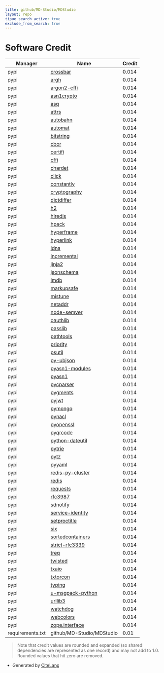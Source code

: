 ```yaml
---
title: github/MD-Studio/MDStudio
layout: repo
tipue_search_active: true
exclude_from_search: true
---
```

# Software Credit

|Manager|Name|Credit|
|-------|----|------|
|pypi|[crossbar](http://crossbar.io/)|0.014|
|pypi|[argh](https://pypi.org/project/argh)|0.014|
|pypi|[argon2-cffi](https://pypi.org/project/argon2-cffi)|0.014|
|pypi|[asn1crypto](https://pypi.org/project/asn1crypto)|0.014|
|pypi|[asq](https://pypi.org/project/asq)|0.014|
|pypi|[attrs](https://pypi.org/project/attrs)|0.014|
|pypi|[autobahn](https://pypi.org/project/autobahn)|0.014|
|pypi|[automat](https://pypi.org/project/automat)|0.014|
|pypi|[bitstring](https://pypi.org/project/bitstring)|0.014|
|pypi|[cbor](https://pypi.org/project/cbor)|0.014|
|pypi|[certifi](https://pypi.org/project/certifi)|0.014|
|pypi|[cffi](https://pypi.org/project/cffi)|0.014|
|pypi|[chardet](https://pypi.org/project/chardet)|0.014|
|pypi|[click](https://pypi.org/project/click)|0.014|
|pypi|[constantly](https://pypi.org/project/constantly)|0.014|
|pypi|[cryptography](https://pypi.org/project/cryptography)|0.014|
|pypi|[dictdiffer](https://pypi.org/project/dictdiffer)|0.014|
|pypi|[h2](https://pypi.org/project/h2)|0.014|
|pypi|[hiredis](https://pypi.org/project/hiredis)|0.014|
|pypi|[hpack](https://pypi.org/project/hpack)|0.014|
|pypi|[hyperframe](https://pypi.org/project/hyperframe)|0.014|
|pypi|[hyperlink](https://pypi.org/project/hyperlink)|0.014|
|pypi|[idna](https://pypi.org/project/idna)|0.014|
|pypi|[incremental](https://pypi.org/project/incremental)|0.014|
|pypi|[jinja2](https://pypi.org/project/jinja2)|0.014|
|pypi|[jsonschema](https://pypi.org/project/jsonschema)|0.014|
|pypi|[lmdb](https://pypi.org/project/lmdb)|0.014|
|pypi|[markupsafe](https://pypi.org/project/markupsafe)|0.014|
|pypi|[mistune](https://pypi.org/project/mistune)|0.014|
|pypi|[netaddr](https://pypi.org/project/netaddr)|0.014|
|pypi|[node-semver](https://pypi.org/project/node-semver)|0.014|
|pypi|[oauthlib](https://pypi.org/project/oauthlib)|0.014|
|pypi|[passlib](https://pypi.org/project/passlib)|0.014|
|pypi|[pathtools](https://pypi.org/project/pathtools)|0.014|
|pypi|[priority](https://pypi.org/project/priority)|0.014|
|pypi|[psutil](https://pypi.org/project/psutil)|0.014|
|pypi|[py-ubjson](https://pypi.org/project/py-ubjson)|0.014|
|pypi|[pyasn1-modules](https://pypi.org/project/pyasn1-modules)|0.014|
|pypi|[pyasn1](https://pypi.org/project/pyasn1)|0.014|
|pypi|[pycparser](https://pypi.org/project/pycparser)|0.014|
|pypi|[pygments](https://pypi.org/project/pygments)|0.014|
|pypi|[pyjwt](https://pypi.org/project/pyjwt)|0.014|
|pypi|[pymongo](https://pypi.org/project/pymongo)|0.014|
|pypi|[pynacl](https://pypi.org/project/pynacl)|0.014|
|pypi|[pyopenssl](https://pypi.org/project/pyopenssl)|0.014|
|pypi|[pyqrcode](https://pypi.org/project/pyqrcode)|0.014|
|pypi|[python-dateutil](https://pypi.org/project/python-dateutil)|0.014|
|pypi|[pytrie](https://pypi.org/project/pytrie)|0.014|
|pypi|[pytz](https://pypi.org/project/pytz)|0.014|
|pypi|[pyyaml](https://pypi.org/project/pyyaml)|0.014|
|pypi|[redis-py-cluster](https://pypi.org/project/redis-py-cluster)|0.014|
|pypi|[redis](https://pypi.org/project/redis)|0.014|
|pypi|[requests](https://pypi.org/project/requests)|0.014|
|pypi|[rfc3987](https://pypi.org/project/rfc3987)|0.014|
|pypi|[sdnotify](https://pypi.org/project/sdnotify)|0.014|
|pypi|[service-identity](https://pypi.org/project/service-identity)|0.014|
|pypi|[setproctitle](https://pypi.org/project/setproctitle)|0.014|
|pypi|[six](https://pypi.org/project/six)|0.014|
|pypi|[sortedcontainers](https://pypi.org/project/sortedcontainers)|0.014|
|pypi|[strict-rfc3339](https://pypi.org/project/strict-rfc3339)|0.014|
|pypi|[treq](https://pypi.org/project/treq)|0.014|
|pypi|[twisted](https://pypi.org/project/twisted)|0.014|
|pypi|[txaio](https://pypi.org/project/txaio)|0.014|
|pypi|[txtorcon](https://pypi.org/project/txtorcon)|0.014|
|pypi|[typing](https://pypi.org/project/typing)|0.014|
|pypi|[u-msgpack-python](https://pypi.org/project/u-msgpack-python)|0.014|
|pypi|[urllib3](https://pypi.org/project/urllib3)|0.014|
|pypi|[watchdog](https://pypi.org/project/watchdog)|0.014|
|pypi|[webcolors](https://pypi.org/project/webcolors)|0.014|
|pypi|[zope.interface](https://pypi.org/project/zope.interface)|0.014|
|requirements.txt|github/MD-Studio/MDStudio|0.01|


> Note that credit values are rounded and expanded (so shared dependencies are represented as one record) and may not add to 1.0. Rounded values that hit zero are removed.


- Generated by [CiteLang](https://github.com/vsoch/citelang)
